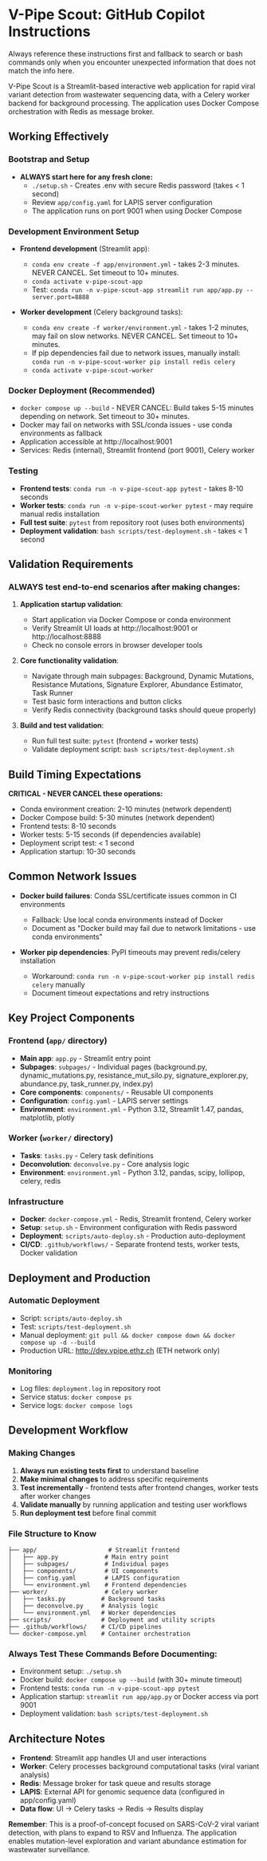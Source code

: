 # V-Pipe Scout: GitHub Copilot Instructions

Always reference these instructions first and fallback to search or bash commands only when you encounter unexpected information that does not match the info here.

V-Pipe Scout is a Streamlit-based interactive web application for rapid viral variant detection from wastewater sequencing data, with a Celery worker backend for background processing. The application uses Docker Compose orchestration with Redis as message broker.

## Working Effectively

### Bootstrap and Setup
- **ALWAYS start here for any fresh clone:**
  - `./setup.sh` - Creates .env with secure Redis password (takes < 1 second)
  - Review `app/config.yaml` for LAPIS server configuration
  - The application runs on port 9001 when using Docker Compose

### Development Environment Setup
- **Frontend development** (Streamlit app):
  - `conda env create -f app/environment.yml` - takes 2-3 minutes. NEVER CANCEL. Set timeout to 10+ minutes.
  - `conda activate v-pipe-scout-app`
  - Test: `conda run -n v-pipe-scout-app streamlit run app/app.py --server.port=8888`

- **Worker development** (Celery background tasks):
  - `conda env create -f worker/environment.yml` - takes 1-2 minutes, may fail on slow networks. NEVER CANCEL. Set timeout to 10+ minutes.
  - If pip dependencies fail due to network issues, manually install: `conda run -n v-pipe-scout-worker pip install redis celery`
  - `conda activate v-pipe-scout-worker`

### Docker Deployment (Recommended)
- `docker compose up --build` - NEVER CANCEL: Build takes 5-15 minutes depending on network. Set timeout to 30+ minutes.
- Docker may fail on networks with SSL/conda issues - use conda environments as fallback
- Application accessible at http://localhost:9001
- Services: Redis (internal), Streamlit frontend (port 9001), Celery worker

### Testing
- **Frontend tests**: `conda run -n v-pipe-scout-app pytest` - takes 8-10 seconds
- **Worker tests**: `conda run -n v-pipe-scout-worker pytest` - may require manual redis installation
- **Full test suite**: `pytest` from repository root (uses both environments)
- **Deployment validation**: `bash scripts/test-deployment.sh` - takes < 1 second

## Validation Requirements

### ALWAYS test end-to-end scenarios after making changes:
1. **Application startup validation**:
   - Start application via Docker Compose or conda environment
   - Verify Streamlit UI loads at http://localhost:9001 or http://localhost:8888
   - Check no console errors in browser developer tools

2. **Core functionality validation**:
   - Navigate through main subpages: Background, Dynamic Mutations, Resistance Mutations, Signature Explorer, Abundance Estimator, Task Runner
   - Test basic form interactions and button clicks
   - Verify Redis connectivity (background tasks should queue properly)

3. **Build and test validation**:
   - Run full test suite: `pytest` (frontend + worker tests)
   - Validate deployment script: `bash scripts/test-deployment.sh`

## Build Timing Expectations

**CRITICAL - NEVER CANCEL these operations:**
- Conda environment creation: 2-10 minutes (network dependent)
- Docker Compose build: 5-30 minutes (network dependent) 
- Frontend tests: 8-10 seconds
- Worker tests: 5-15 seconds (if dependencies available)
- Deployment script test: < 1 second
- Application startup: 10-30 seconds

## Common Network Issues

- **Docker build failures**: Conda SSL/certificate issues common in CI environments
  - Fallback: Use local conda environments instead of Docker
  - Document as "Docker build may fail due to network limitations - use conda environments"

- **Worker pip dependencies**: PyPI timeouts may prevent redis/celery installation
  - Workaround: `conda run -n v-pipe-scout-worker pip install redis celery` manually
  - Document timeout expectations and retry instructions

## Key Project Components

### Frontend (`app/` directory)
- **Main app**: `app.py` - Streamlit entry point
- **Subpages**: `subpages/` - Individual pages (background.py, dynamic_mutations.py, resistance_mut_silo.py, signature_explorer.py, abundance.py, task_runner.py, index.py)
- **Core components**: `components/` - Reusable UI components
- **Configuration**: `config.yaml` - LAPIS server settings
- **Environment**: `environment.yml` - Python 3.12, Streamlit 1.47, pandas, matplotlib, plotly

### Worker (`worker/` directory)
- **Tasks**: `tasks.py` - Celery task definitions  
- **Deconvolution**: `deconvolve.py` - Core analysis logic
- **Environment**: `environment.yml` - Python 3.12, pandas, scipy, lollipop, celery, redis

### Infrastructure
- **Docker**: `docker-compose.yml` - Redis, Streamlit frontend, Celery worker
- **Setup**: `setup.sh` - Environment configuration with Redis password
- **Deployment**: `scripts/auto-deploy.sh` - Production auto-deployment
- **CI/CD**: `.github/workflows/` - Separate frontend tests, worker tests, Docker validation

## Deployment and Production

### Automatic Deployment
- Script: `scripts/auto-deploy.sh` 
- Test: `scripts/test-deployment.sh`
- Manual deployment: `git pull && docker compose down && docker compose up -d --build`
- Production URL: http://dev.vpipe.ethz.ch (ETH network only)

### Monitoring
- Log files: `deployment.log` in repository root
- Service status: `docker compose ps`
- Service logs: `docker compose logs`

## Development Workflow

### Making Changes
1. **Always run existing tests first** to understand baseline
2. **Make minimal changes** to address specific requirements
3. **Test incrementally** - frontend tests after frontend changes, worker tests after worker changes
4. **Validate manually** by running application and testing user workflows
5. **Run deployment test** before final commit

### File Structure to Know
```
├── app/                    # Streamlit frontend
│   ├── app.py             # Main entry point
│   ├── subpages/          # Individual pages
│   ├── components/        # UI components  
│   ├── config.yaml        # LAPIS configuration
│   └── environment.yml    # Frontend dependencies
├── worker/                # Celery worker
│   ├── tasks.py          # Background tasks
│   ├── deconvolve.py     # Analysis logic
│   └── environment.yml   # Worker dependencies
├── scripts/              # Deployment and utility scripts
├── .github/workflows/    # CI/CD pipelines
└── docker-compose.yml    # Container orchestration
```

### Always Test These Commands Before Documenting:
- Environment setup: `./setup.sh`
- Docker build: `docker compose up --build` (with 30+ minute timeout)
- Frontend tests: `conda run -n v-pipe-scout-app pytest`
- Application startup: `streamlit run app/app.py` or Docker access via port 9001
- Deployment validation: `bash scripts/test-deployment.sh`

## Architecture Notes
- **Frontend**: Streamlit app handles UI and user interactions
- **Worker**: Celery processes background computational tasks (viral variant analysis)
- **Redis**: Message broker for task queue and results storage
- **LAPIS**: External API for genomic sequence data (configured in app/config.yaml)
- **Data flow**: UI → Celery tasks → Redis → Results display

**Remember**: This is a proof-of-concept focused on SARS-CoV-2 viral variant detection, with plans to expand to RSV and Influenza. The application enables mutation-level exploration and variant abundance estimation for wastewater surveillance.